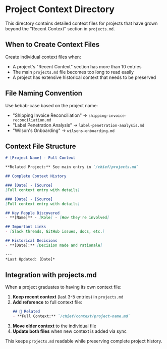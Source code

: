 # Project Context Directory

This directory contains detailed context files for projects that have grown beyond the "Recent Context" section in `projects.md`.

## When to Create Context Files

Create individual context files when:
- A project's "Recent Context" section has more than 10 entries
- The main `projects.md` file becomes too long to read easily
- A project has extensive historical context that needs to be preserved

## File Naming Convention

Use kebab-case based on the project name:
- "Shipping Invoice Reconciliation" → `shipping-invoice-reconciliation.md`
- "Label Penetration Analysis" → `label-penetration-analysis.md`
- "Wilson's Onboarding" → `wilsons-onboarding.md`

## Context File Structure

```markdown
# [Project Name] - Full Context

**Related Project:** See main entry in `/chief/projects.md`

## Complete Context History

### [Date] - [Source]
[Full context entry with details]

### [Date] - [Source]  
[Full context entry with details]

## Key People Discovered
- **[Name]** - [Role] - [How they're involved]

## Important Links
- [Slack threads, GitHub issues, docs, etc.]

## Historical Decisions
- **[Date]:** [Decision made and rationale]

---
*Last Updated: [Date]*
```

## Integration with projects.md

When a project graduates to having its own context file:

1. **Keep recent context** (last 3-5 entries) in `projects.md`
2. **Add reference** to full context file:
   ```markdown
   ## 🔗 Related
   - **Full Context:** `/chief/context/project-name.md`
   ```
3. **Move older context** to the individual file
4. **Update both files** when new context is added via sync

This keeps `projects.md` readable while preserving complete project history.

